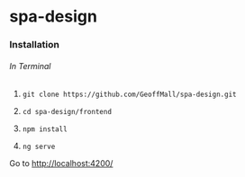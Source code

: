 # spa-design

### Installation

###### In Terminal

1.  `git clone https://github.com/GeoffMall/spa-design.git`

1.  `cd spa-design/frontend`

1.  `npm install`

1.  `ng serve`

Go to [http://localhost:4200/](http://localhost:4200/)